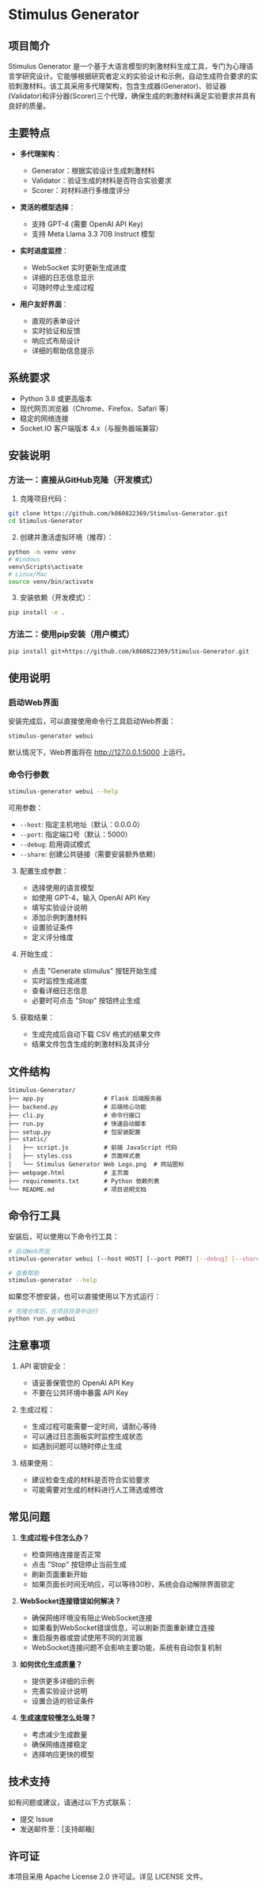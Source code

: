 # Stimulus Generator

## 项目简介

Stimulus Generator 是一个基于大语言模型的刺激材料生成工具，专门为心理语言学研究设计。它能够根据研究者定义的实验设计和示例，自动生成符合要求的实验刺激材料。该工具采用多代理架构，包含生成器(Generator)、验证器(Validator)和评分器(Scorer)三个代理，确保生成的刺激材料满足实验要求并具有良好的质量。

## 主要特点

- **多代理架构**：
  - Generator：根据实验设计生成刺激材料
  - Validator：验证生成的材料是否符合实验要求
  - Scorer：对材料进行多维度评分

- **灵活的模型选择**：
  - 支持 GPT-4 (需要 OpenAI API Key)
  - 支持 Meta Llama 3.3 70B Instruct 模型

- **实时进度监控**：
  - WebSocket 实时更新生成进度
  - 详细的日志信息显示
  - 可随时停止生成过程

- **用户友好界面**：
  - 直观的表单设计
  - 实时验证和反馈
  - 响应式布局设计
  - 详细的帮助信息提示

## 系统要求

- Python 3.8 或更高版本
- 现代网页浏览器（Chrome、Firefox、Safari 等）
- 稳定的网络连接
- Socket.IO 客户端版本 4.x（与服务器端兼容）

## 安装说明

### 方法一：直接从GitHub克隆（开发模式）

1. 克隆项目代码：
```bash
git clone https://github.com/k860822369/Stimulus-Generator.git
cd Stimulus-Generator
```

2. 创建并激活虚拟环境（推荐）：
```bash
python -m venv venv
# Windows
venv\Scripts\activate
# Linux/Mac
source venv/bin/activate
```

3. 安装依赖（开发模式）：
```bash
pip install -e .
```

### 方法二：使用pip安装（用户模式）

```bash
pip install git+https://github.com/k860822369/Stimulus-Generator.git
```

## 使用说明

### 启动Web界面

安装完成后，可以直接使用命令行工具启动Web界面：

```bash
stimulus-generator webui
```

默认情况下，Web界面将在 http://127.0.0.1:5000 上运行。

### 命令行参数

```bash
stimulus-generator webui --help
```

可用参数：
- `--host`: 指定主机地址（默认：0.0.0.0）
- `--port`: 指定端口号（默认：5000）
- `--debug`: 启用调试模式
- `--share`: 创建公共链接（需要安装额外依赖）

3. 配置生成参数：
   - 选择使用的语言模型
   - 如使用 GPT-4，输入 OpenAI API Key
   - 填写实验设计说明
   - 添加示例刺激材料
   - 设置验证条件
   - 定义评分维度

4. 开始生成：
   - 点击 "Generate stimulus" 按钮开始生成
   - 实时监控生成进度
   - 查看详细日志信息
   - 必要时可点击 "Stop" 按钮终止生成

5. 获取结果：
   - 生成完成后自动下载 CSV 格式的结果文件
   - 结果文件包含生成的刺激材料及其评分

## 文件结构

```
Stimulus-Generator/
├── app.py                 # Flask 后端服务器
├── backend.py             # 后端核心功能
├── cli.py                 # 命令行接口
├── run.py                 # 快速启动脚本
├── setup.py               # 包安装配置
├── static/
│   ├── script.js          # 前端 JavaScript 代码
│   ├── styles.css         # 页面样式表
│   └── Stimulus Generator Web Logo.png  # 网站图标
├── webpage.html           # 主页面
├── requirements.txt       # Python 依赖列表
└── README.md              # 项目说明文档
```

## 命令行工具

安装后，可以使用以下命令行工具：

```bash
# 启动Web界面
stimulus-generator webui [--host HOST] [--port PORT] [--debug] [--share]

# 查看帮助
stimulus-generator --help
```

如果您不想安装，也可以直接使用以下方式运行：

```bash
# 克隆仓库后，在项目目录中运行
python run.py webui
```

## 注意事项

1. API 密钥安全：
   - 请妥善保管您的 OpenAI API Key
   - 不要在公共环境中暴露 API Key

2. 生成过程：
   - 生成过程可能需要一定时间，请耐心等待
   - 可以通过日志面板实时监控生成状态
   - 如遇到问题可以随时停止生成

3. 结果使用：
   - 建议检查生成的材料是否符合实验要求
   - 可能需要对生成的材料进行人工筛选或修改

## 常见问题

1. **生成过程卡住怎么办？**
   - 检查网络连接是否正常
   - 点击 "Stop" 按钮停止当前生成
   - 刷新页面重新开始
   - 如果页面长时间无响应，可以等待30秒，系统会自动解除界面锁定

2. **WebSocket连接错误如何解决？**
   - 确保网络环境没有阻止WebSocket连接
   - 如果看到WebSocket错误信息，可以刷新页面重新建立连接
   - 重启服务器或尝试使用不同的浏览器
   - WebSocket连接问题不会影响主要功能，系统有自动恢复机制

3. **如何优化生成质量？**
   - 提供更多详细的示例
   - 完善实验设计说明
   - 设置合适的验证条件

4. **生成速度较慢怎么处理？**
   - 考虑减少生成数量
   - 确保网络连接稳定
   - 选择响应更快的模型

## 技术支持

如有问题或建议，请通过以下方式联系：
- 提交 Issue
- 发送邮件至：[支持邮箱]

## 许可证

本项目采用 Apache License 2.0 许可证。详见 LICENSE 文件。 